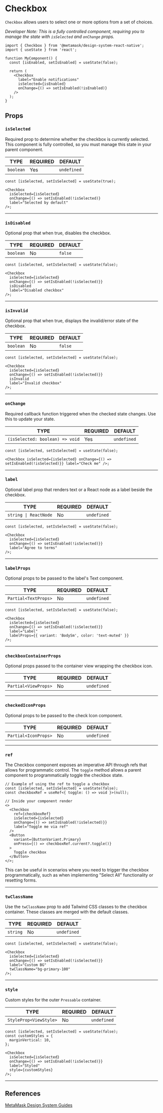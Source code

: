 # Checkbox

`Checkbox` allows users to select one or more options from a set of choices.

_Developer Note: This is a fully controlled component, requiring you to manage the state with `isSelected` and `onChange` props._

```tsx
import { Checkbox } from '@metamask/design-system-react-native';
import { useState } from 'react';

function MyComponent() {
  const [isEnabled, setIsEnabled] = useState(false);

  return (
    <Checkbox
      label="Enable notifications"
      isSelected={isEnabled}
      onChange={() => setIsEnabled(!isEnabled)}
    />
  );
}
```

## Props

### `isSelected`

Required prop to determine whether the checkbox is currently selected. This component is fully controlled, so you must manage this state in your parent component.

| TYPE      | REQUIRED | DEFAULT     |
| --------- | -------- | ----------- |
| `boolean` | Yes      | `undefined` |

```tsx
const [isSelected, setIsSelected] = useState(true);

<Checkbox
  isSelected={isSelected}
  onChange={() => setIsEnabled(!isSelected)}
  label="Selected by default"
/>;
```

---

### `isDisabled`

Optional prop that when true, disables the checkbox.

| TYPE      | REQUIRED | DEFAULT |
| --------- | -------- | ------- |
| `boolean` | No       | `false` |

```tsx
const [isSelected, setIsSelected] = useState(false);

<Checkbox
  isSelected={isSelected}
  onChange={() => setIsEnabled(!isSelected)}}
  isDisabled
  label="Disabled checkbox"
/>;
```

---

### `isInvalid`

Optional prop that when true, displays the invalid/error state of the checkbox.

| TYPE      | REQUIRED | DEFAULT |
| --------- | -------- | ------- |
| `boolean` | No       | `false` |

```tsx
const [isSelected, setIsSelected] = useState(false);

<Checkbox
  isSelected={isSelected}
  onChange={() => setIsEnabled(!isSelected)}}
  isInvalid
  label="Invalid checkbox"
/>;
```

---

### `onChange`

Required callback function triggered when the checked state changes. Use this to update your state.

| TYPE                            | REQUIRED | DEFAULT     |
| ------------------------------- | -------- | ----------- |
| `(isSelected: boolean) => void` | Yes      | `undefined` |

```tsx
const [isSelected, setIsSelected] = useState(false);

<Checkbox isSelected={isSelected} onChange={() => setIsEnabled(!isSelected)}} label="Check me" />;
```

---

### `label`

Optional label prop that renders text or a React node as a label beside the checkbox.

| TYPE                  | REQUIRED | DEFAULT     |
| --------------------- | -------- | ----------- |
| `string \| ReactNode` | No       | `undefined` |

```tsx
const [isSelected, setIsSelected] = useState(false);

<Checkbox
  isSelected={isSelected}
  onChange={() => setIsEnabled(!isSelected)}}
  label="Agree to terms"
/>;
```

---

### `labelProps`

Optional props to be passed to the label's Text component.

| TYPE                 | REQUIRED | DEFAULT     |
| -------------------- | -------- | ----------- |
| `Partial<TextProps>` | No       | `undefined` |

```tsx
const [isSelected, setIsSelected] = useState(false);

<Checkbox
  isSelected={isSelected}
  onChange={() => setIsEnabled(!isSelected)}}
  label="Label"
  labelProps={{ variant: 'BodySm', color: 'text-muted' }}
/>;
```

---

### `checkboxContainerProps`

Optional props passed to the container view wrapping the checkbox icon.

| TYPE                 | REQUIRED | DEFAULT     |
| -------------------- | -------- | ----------- |
| `Partial<ViewProps>` | No       | `undefined` |

---

### `checkedIconProps`

Optional props to be passed to the check Icon component.

| TYPE                 | REQUIRED | DEFAULT     |
| -------------------- | -------- | ----------- |
| `Partial<IconProps>` | No       | `undefined` |

---

### `ref`

The Checkbox component exposes an imperative API through refs that allows for programmatic control. The `toggle` method allows a parent component to programmatically toggle the checkbox state.

```tsx
// Example of using the ref to toggle a checkbox
const [isSelected, setIsSelected] = useState(false);
const checkboxRef = useRef<{ toggle: () => void }>(null);

// Inside your component render
<>
  <Checkbox
    ref={checkboxRef}
    isSelected={isSelected}
    onChange={() => setIsEnabled(!isSelected)}}
    label="Toggle me via ref"
  />
  <Button
    variant={ButtonVariant.Primary}
    onPress={() => checkboxRef.current?.toggle()}
  >
    Toggle checkbox
  </Button>
</>;
```

This can be useful in scenarios where you need to trigger the checkbox programmatically, such as when implementing "Select All" functionality or resetting forms.

---

### `twClassName`

Use the `twClassName` prop to add Tailwind CSS classes to the checkbox container. These classes are merged with the default classes.

| TYPE     | REQUIRED | DEFAULT     |
| -------- | -------- | ----------- |
| `string` | No       | `undefined` |

```tsx
const [isSelected, setIsSelected] = useState(false);

<Checkbox
  isSelected={isSelected}
  onChange={() => setIsEnabled(!isSelected)}}
  label="Custom BG"
  twClassName="bg-primary-100"
/>;
```

---

### `style`

Custom styles for the outer `Pressable` container.

| TYPE                   | REQUIRED | DEFAULT     |
| ---------------------- | -------- | ----------- |
| `StyleProp<ViewStyle>` | No       | `undefined` |

```tsx
const [isSelected, setIsSelected] = useState(false);
const customStyles = {
  marginVertical: 10,
};

<Checkbox
  isSelected={isSelected}
  onChange={() => setIsEnabled(!isSelected)}}
  label="Styled"
  style={customStyles}
/>;
```

---

## References

[MetaMask Design System Guides](https://www.notion.so/MetaMask-Design-System-Guides-Design-f86ecc914d6b4eb6873a122b83c12940)
